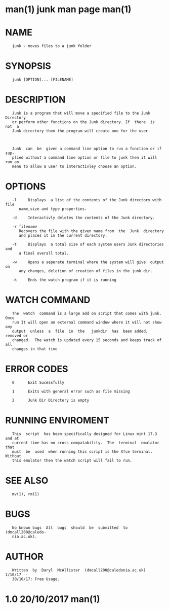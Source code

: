 # man(1)				 junk man page				man(1)



# NAME
       junk - moves files to a junk folder

# SYNOPSIS
       junk [OPTION]... [FILENAME]

# DESCRIPTION
       Junk is a program that will move a specified file to the Junk Directory
       or perform other functions on the Junk directory. If  there  is	not  a
       Junk directory then the program will create one for the user.



       Junk  can  be  given a command line option to run a function or if sup-
       plied without a command line option or file to junk then it will run an
       menu to allow a user to interactivley choose an option.

# OPTIONS
       -l     Displays	a list of the contents of the Junk directory with file
	      name,size and type properties.

       -d     Interactivly deletes the contents of the Junk directory.

       -r filename
	      Recovers the file with the given name from  the  Junk  directory
	      and places it in the current directory.

       -t     Displays	a total size of each system users Junk directories and
	      a final overall total.

       -w     Opens a seperate terminal where the system will give  output  on
	      any changes, deletion of creation of files in the junk dir.

       -k     Ends the watch program if it is running

# WATCH COMMAND
       The  watch  command is a large add on script that comes with junk. Once
       run It will open an external command window where it will not show  any
       output  unless  a  file	in  the   junkdir  has	been added, removed or
       changed.  The watch is updated every 15 seconds and keeps track of  all
       changes in that time

# ERROR CODES
       0      Exit Sucessfully

       1      Exits with general error such as file missing

       2      Junk Dir Directory is empty

# RUNNING ENVIROMENT
       This  script  has been specifically designed for Linux mint 17.3 and at
       current time has no cross compatability.  The  terminal	emulator  that
       must  be  used  when running this script is the Xfce terminal.  Without
       this emulator then the watch script will fail to run.
       
       
# SEE ALSO
       mv(1), rm(1)

# BUGS
       No known bugs  All  bugs  should  be  submitted	to  (dmcall200@caledo-
       nia.ac.uk).

# AUTHOR
       Written	by  Daryl  McAllister  (dmcall200@caledonia.ac.uk)  1/10/17  -
       30/10/17: Free Usage.



# 1.0				  20/10/2017				man(1)
